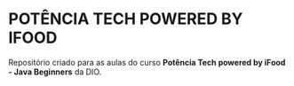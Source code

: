 # POTÊNCIA TECH POWERED BY IFOOD
Repositório criado para as aulas do curso **Potência Tech powered by iFood - Java Beginners** da DIO.
